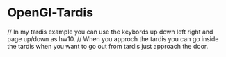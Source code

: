 # OpenGl-Tardis
// In my tardis example you can use the keybords up down left right and page up/down as hw10.
// When you approch the tardis you can go inside the tardis when you want to go out from tardis just approach the door. 
